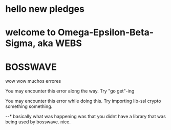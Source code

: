 # hello new pledges

# welcome to Omega-Epsilon-Beta-Sigma, aka WEBS

# 

# BOSSWAVE


wow wow muchos errores

You may encounter this error along the way. Try "go get"-ing

You may encounter this error while doing this. Try importing lib-ssl crypto something something.

--* basically what was happening was that you didnt have a library that was being used by bosswave. nice.
    
  
